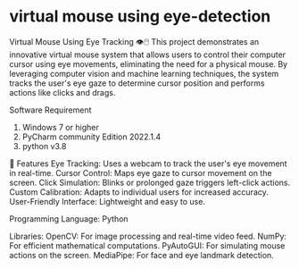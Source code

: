 # virtual mouse using eye-detection
Virtual Mouse Using Eye Tracking 👁️🖱️
This project demonstrates an innovative virtual mouse system that allows users to control their computer cursor using eye movements, eliminating the need for a physical mouse. By leveraging computer vision and machine learning techniques, the system tracks the user's eye gaze to determine cursor position and performs actions like clicks and drags.


Software Requirement
1. Windows 7 or higher
2. PyCharm community Edition 2022.1.4
3. python v3.8

📌 Features
Eye Tracking: Uses a webcam to track the user's eye movement in real-time.
Cursor Control: Maps eye gaze to cursor movement on the screen.
Click Simulation: Blinks or prolonged gaze triggers left-click actions.
Custom Calibration: Adapts to individual users for increased accuracy.
User-Friendly Interface: Lightweight and easy to use.


Programming Language: 
Python


Libraries:
OpenCV: For image processing and real-time video feed.
NumPy: For efficient mathematical computations.
PyAutoGUI: For simulating mouse actions on the screen.
MediaPipe: For face and eye landmark detection.
 
